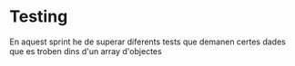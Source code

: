 # Testing
En aquest sprint he de superar diferents tests que demanen certes dades que es troben dins d'un array d'objectes